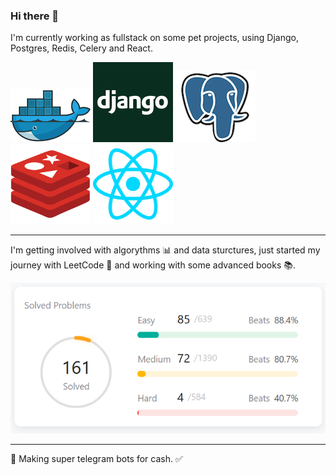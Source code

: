 ### Hi there 👋

<!--
**close2code-palm/close2code-palm** is a ✨ _special_ ✨ repository because its `README.md` (this file) appears on your GitHub profile.

Here are some ideas to get you started:

- 🔭 I’m currently working on ...
- 🌱 I’m currently learning ...
- 👯 I’m looking to collaborate on ...
- 🤔 I’m looking for help with ...
- 💬 Ask me about ...
- 📫 How to reach me: ...
- 😄 Pronouns: ...
- ⚡ Fun fact: ...
-->

I'm currently working as fullstack on some pet projects, using Django, Postgres, Redis, Celery and  React.
 
![Docker](https://github.com/close2code-palm/close2code-palm/blob/main/docker.png) ![Django](https://github.com/close2code-palm/close2code-palm/blob/main/django.png) ![Postgres](https://github.com/close2code-palm/close2code-palm/blob/main/postgresql.png) ![Redis](https://github.com/close2code-palm/close2code-palm/blob/main/redis.png) ![React](https://github.com/close2code-palm/close2code-palm/blob/main/react.png)

---

I'm getting involved with algorythms 📊 and data sturctures, just started my journey with
LeetCode 💯 and working with some advanced books 📚.

![LeetCode](https://github.com/close2code-palm/close2code-palm/blob/main/leet_stats.png?raw=true)

---

🤝 Making super telegram bots for cash. ✅

